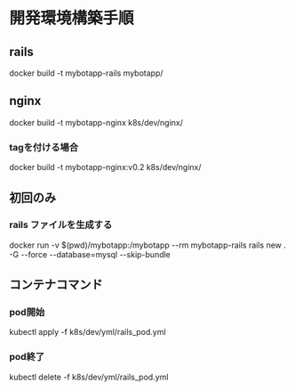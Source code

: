 # 開発環境構築手順
## rails
docker build -t mybotapp-rails mybotapp/

## nginx
docker build -t mybotapp-nginx k8s/dev/nginx/
### tagを付ける場合
docker build -t mybotapp-nginx:v0.2 k8s/dev/nginx/

## 初回のみ
### rails ファイルを生成する
docker run -v $(pwd)/mybotapp:/mybotapp --rm mybotapp-rails rails new . -G --force --database=mysql --skip-bundle

## コンテナコマンド
### pod開始
kubectl apply -f k8s/dev/yml/rails_pod.yml
### pod終了
kubectl delete -f k8s/dev/yml/rails_pod.yml
